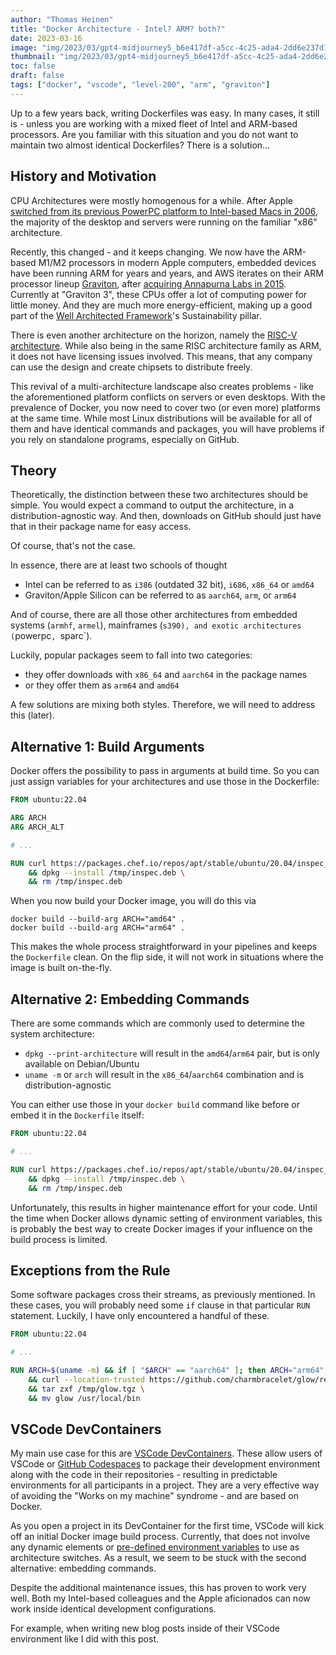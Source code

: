 ```yaml
---
author: "Thomas Heinen"
title: "Docker Architecture - Intel? ARM? both?"
date: 2023-03-16
image: "img/2023/03/gpt4-midjourney5_b6e417df-a5cc-4c25-ada4-2dd6e237d15e_1280.png"
thumbnail: "img/2023/03/gpt4-midjourney5_b6e417df-a5cc-4c25-ada4-2dd6e237d15e_1280.png"
toc: false
draft: false
tags: ["docker", "vscode", "level-200", "arm", "graviton"]
---
```

Up to a few years back, writing Dockerfiles was easy. In many cases, it still is - unless you are working with a mixed fleet of Intel and ARM-based processors. Are you familiar with this situation and you do not want to maintain two almost identical Dockerfiles? There is a solution...

<!--more-->

## History and Motivation

CPU Architectures were mostly homogenous for a while. After Apple [switched from its previous PowerPC platform to Intel-based Macs in 2006](https://en.wikipedia.org/wiki/Mac_transition_to_Intel_processors), the majority of the desktop and servers were running on the familiar "x86" architecture.

Recently, this changed - and it keeps changing. We now have the ARM-based M1/M2 processors in modern Apple computers, embedded devices have been running ARM for years and years, and AWS iterates on their ARM processor lineup [Graviton](https://aws.amazon.com/ec2/graviton/), after [acquiring Annapurna Labs in 2015](https://www.crunchbase.com/acquisition/amazon-acquires-annapurna-labs--34f1f987). Currently at "Graviton 3", these CPUs offer a lot of computing power for little money. And they are much more energy-efficient, making up a good part of the [Well Architected Framework](https://docs.aws.amazon.com/wellarchitected/latest/framework/welcome.html)'s Sustainability pillar.

There is even another architecture on the horizon, namely the [RISC-V architecture](https://en.wikipedia.org/wiki/RISC-V). While also being in the same RISC architecture family as ARM, it does not have licensing issues involved. This means, that any company can use the design and create chipsets to distribute freely.

This revival of a multi-architecture landscape also creates problems - like the aforementioned platform conflicts on servers or even desktops. With the prevalence of Docker, you now need to cover two (or even more) platforms at the same time. While most Linux distributions will be available for all of them and have identical commands and packages, you will have problems if you rely on standalone programs, especially on GitHub.

## Theory

Theoretically, the distinction between these two architectures should be simple. You would expect a command to output the architecture, in a distribution-agnostic way. And then, downloads on GitHub should just have that in their package name for easy access.

Of course, that's not the case.

In essence, there are at least two schools of thought
- Intel can be referred to as `i386` (outdated 32 bit), `i686`, `x86_64` or `amd64`
- Graviton/Apple Silicon can be referred to as `aarch64`, `arm`, or `arm64`

And of course, there are all those other architectures from embedded systems (`armhf`, `armel`), mainframes (`s390), and exotic architectures (`powerpc`, `sparc`).

Luckily, popular packages seem to fall into two categories:
- they offer downloads with `x86_64` and `aarch64` in the package names
- or they offer them as `arm64` and `amd64`

A few solutions are mixing both styles. Therefore, we will need to address this (later).

## Alternative 1: Build Arguments

Docker offers the possibility to pass in arguments at build time. So you can just assign variables for your architectures and use those in the Dockerfile:

```Dockerfile
FROM ubuntu:22.04

ARG ARCH
ARG ARCH_ALT

# ...

RUN curl https://packages.chef.io/repos/apt/stable/ubuntu/20.04/inspec_5.21.29-1_$ARCH.deb --output /tmp/inspec.deb --silent \
    && dpkg --install /tmp/inspec.deb \
    && rm /tmp/inspec.deb
```

When you now build your Docker image, you will do this via

```shell
docker build --build-arg ARCH="amd64" .
docker build --build-arg ARCH="arm64" .
```

This makes the whole process straightforward in your pipelines and keeps the `Dockerfile` clean. On the flip side, it will not work in situations where the image is built on-the-fly.

## Alternative 2: Embedding Commands

There are some commands which are commonly used to determine the system architecture:

- `dpkg --print-architecture` will result in the `amd64`/`arm64` pair, but is only available on Debian/Ubuntu
- `uname -m` or `arch` will result in the `x86_64`/`aarch64` combination and is distribution-agnostic

You can either use those in your `docker build` command like before or embed it in the `Dockerfile` itself:

```Dockerfile
FROM ubuntu:22.04

# ...

RUN curl https://packages.chef.io/repos/apt/stable/ubuntu/20.04/inspec_5.21.29-1_$(dpkg --print-architecture).deb --output /tmp/inspec.deb --silent \
    && dpkg --install /tmp/inspec.deb \
    && rm /tmp/inspec.deb
```

Unfortunately, this results in higher maintenance effort for your code. Until the time when Docker allows dynamic setting of environment variables, this is probably the best way to create Docker images if your influence on the build process is limited.

## Exceptions from the Rule

Some software packages cross their streams, as previously mentioned. In these cases, you will probably need some `if` clause in that particular `RUN` statement. Luckily, I have only encountered a handful of these.

```Dockerfile
FROM ubuntu:22.04

# ...

RUN ARCH=$(uname -m) && if [ "$ARCH" == "aarch64" ]; then ARCH="arm64"; fi \
    && curl --location-trusted https://github.com/charmbracelet/glow/releases/download/v1.5.0/glow_1.5.0_linux_$ARCH.tar.gz --output /tmp/glow.tgz --silent \
    && tar zxf /tmp/glow.tgz \
    && mv glow /usr/local/bin
```

## VSCode DevContainers

My main use case for this are [VSCode DevContainers](https://code.visualstudio.com/docs/devcontainers/containers). These allow users of VSCode or [GitHub Codespaces](https://github.com/features/codespaces) to package their development environment along with the code in their repositories - resulting in predictable environments for all participants in a project. They are a very effective way of avoiding the "Works on my machine" syndrome - and are based on Docker.

As you open a project in its DevContainer for the first time, VSCode will kick off an initial Docker image build process. Currently, that does not involve any dynamic elements or [pre-defined environment variables](https://containers.dev/implementors/json_reference/#variables-in-devcontainerjson) to use as architecture switches. As a result, we seem to be stuck with the second alternative: embedding commands.

Despite the additional maintenance issues, this has proven to work very well. Both my Intel-based colleagues and the Apple aficionados can now work inside identical development configurations.

For example, when writing new blog posts inside of their VSCode environment like I did with this post.

